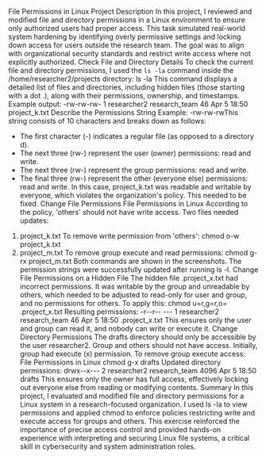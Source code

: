 File Permissions in Linux
Project Description
In this project, I reviewed and modified file and directory permissions in a Linux environment to ensure only
authorized users had proper access. This task simulated real-world system hardening by identifying overly
permissive settings and locking down access for users outside the research team. The goal was to align with
organizational security standards and restrict write access where not explicitly authorized.
Check File and Directory Details
To check the current file and directory permissions, I used the `ls -la` command inside the
/home/researcher2/projects directory:
 ls -la
This command displays a detailed list of files and directories, including hidden files (those starting with a dot
.), along with their permissions, ownership, and timestamps.
Example output:
 -rw-rw-rw- 1 researcher2 research_team 46 Apr 5 18:50 project_k.txt
Describe the Permissions String
Example: -rw-rw-rwThis string consists of 10 characters and breaks down as follows:
- The first character (-) indicates a regular file (as opposed to a directory d).
- The next three (rw-) represent the user (owner) permissions: read and write.
- The next three (rw-) represent the group permissions: read and write.
- The final three (rw-) represent the other (everyone else) permissions: read and write.
In this case, project_k.txt was readable and writable by everyone, which violates the organization's policy.
This needed to be fixed.
Change File Permissions
File Permissions in Linux
According to the policy, 'others' should not have write access. Two files needed updates:
1. project_k.txt
 To remove write permission from 'others':
 chmod o-w project_k.txt
2. project_m.txt
 To remove group execute and read permissions:
 chmod g-rx project_m.txt
Both commands are shown in the screenshots. The permission strings were successfully updated after
running ls -l.
Change File Permissions on a Hidden File
The hidden file .project_x.txt had incorrect permissions. It was writable by the group and unreadable by
others, which needed to be adjusted to read-only for user and group, and no permissions for others.
To apply this:
 chmod u=r,g=r,o= .project_x.txt
Resulting permissions:
 -r--r-- --- 1 researcher2 research_team 46 Apr 5 18:50 .project_x.txt
This ensures only the user and group can read it, and nobody can write or execute it.
Change Directory Permissions
The drafts directory should only be accessible by the user researcher2. Group and others should not have
access. Initially, group had execute (x) permission.
To remove group execute access:
File Permissions in Linux
 chmod g-x drafts
Updated directory permissions:
 drwx--x--- 2 researcher2 research_team 4096 Apr 5 18:50 drafts
This ensures only the owner has full access, effectively locking out everyone else from reading or modifying
contents.
Summary
In this project, I evaluated and modified file and directory permissions for a Linux system in a
research-focused organization. I used ls -la to view permissions and applied chmod to enforce policies
restricting write and execute access for groups and others. This exercise reinforced the importance of precise
access control and provided hands-on experience with interpreting and securing Linux file systems, a critical
skill in cybersecurity and system administration roles.
